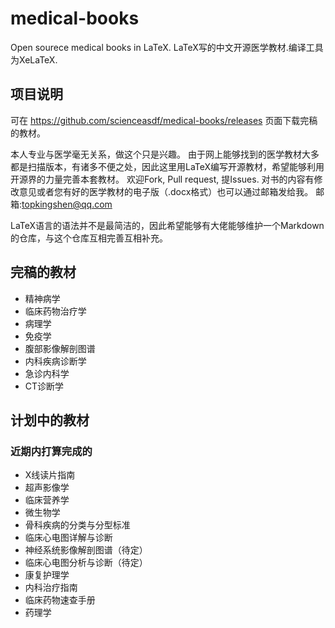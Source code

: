 # medical-books
Open sourece medical books in LaTeX. LaTeX写的中文开源医学教材.编译工具为XeLaTeX.

## 项目说明
可在 https://github.com/scienceasdf/medical-books/releases 
页面下载完稿的教材。
  
本人专业与医学毫无关系，做这个只是兴趣。
由于网上能够找到的医学教材大多都是扫描版本，有诸多不便之处，因此这里用LaTeX编写开源教材，希望能够利用开源界的力量完善本套教材。
欢迎Fork, Pull request, 提Issues. 对书的内容有修改意见或者您有好的医学教材的电子版（.docx格式）也可以通过邮箱发给我。
邮箱:topkingshen@qq.com 
  
LaTeX语言的语法并不是最简洁的，因此希望能够有大佬能够维护一个Markdown的仓库，与这个仓库互相完善互相补充。

## 完稿的教材
* 精神病学
* 临床药物治疗学
* 病理学
* 免疫学
* 腹部影像解剖图谱
* 内科疾病诊断学
* 急诊内科学
* CT诊断学

## 计划中的教材

### 近期内打算完成的
* X线读片指南
* 超声影像学
* 临床营养学
* 微生物学
* 骨科疾病的分类与分型标准
* 临床心电图详解与诊断
* 神经系统影像解剖图谱（待定）
* 临床心电图分析与诊断（待定）
* 康复护理学
* 内科治疗指南
* 临床药物速查手册
* 药理学

